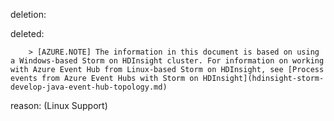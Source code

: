 deletion:

deleted:

		> [AZURE.NOTE] The information in this document is based on using a Windows-based Storm on HDInsight cluster. For information on working with Azure Event Hub from Linux-based Storm on HDInsight, see [Process events from Azure Event Hubs with Storm on HDInsight](hdinsight-storm-develop-java-event-hub-topology.md)

reason: (Linux Support)

